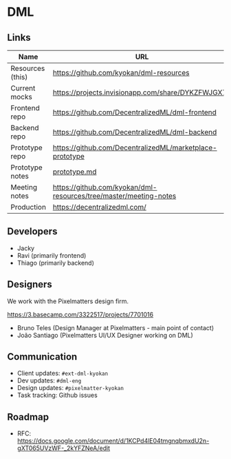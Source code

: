 # DML

## Links

Name | URL
--- | ---
Resources (this) | https://github.com/kyokan/dml-resources
Current mocks | https://projects.invisionapp.com/share/DYKZFWJGX73
Frontend repo | https://github.com/DecentralizedML/dml-frontend
Backend repo | https://github.com/DecentralizedML/dml-backend
Prototype repo | https://github.com/DecentralizedML/marketplace-prototype
Prototype notes | [prototype.md](prototype.md)
Meeting notes | https://github.com/kyokan/dml-resources/tree/master/meeting-notes
Production |  https://decentralizedml.com/

## Developers

* Jacky
* Ravi (primarily frontend)
* Thiago (primarily backend)

## Designers

We work with the Pixelmatters design firm.

https://3.basecamp.com/3322517/projects/7701016

* Bruno Teles (Design Manager at Pixelmatters - main point of contact)
* João Santiago (Pixelmatters UI/UX Designer working on DML)

## Communication

* Client updates: `#ext-dml-kyokan`
* Dev updates: `#dml-eng`
* Design updates: `#pixelmatter-kyokan`
* Task tracking: Github issues

## Roadmap

* RFC: https://docs.google.com/document/d/1KCPd4lE04tmgnqbmxdU2n-gXT065UVzWF-_2kYFZNeA/edit

